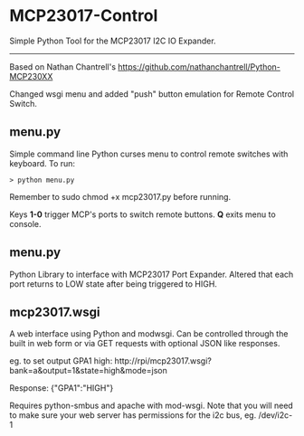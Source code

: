 MCP23017-Control
================

Simple Python Tool for the MCP23017 I2C IO Expander.

-------------------

Based on Nathan Chantrell's https://github.com/nathanchantrell/Python-MCP230XX

Changed wsgi menu and added "push" button emulation for Remote Control Switch.

menu.py
-------

Simple command line Python curses menu to control remote switches with keyboard. To run:

<code>> python menu.py</code>

Remember to sudo chmod +x mcp23017.py before running.

Keys **1-0** trigger MCP's ports to switch remote buttons. **Q** exits menu to console.

menu.py
-------

Python Library to interface with MCP23017 Port Expander. Altered that each port returns to LOW state after being triggered to HIGH.

mcp23017.wsgi
-------------

A web interface using Python and modwsgi. Can be controlled through the built in web form or via GET requests with optional JSON like responses. 

eg. to set output GPA1 high: 
http://rpi/mcp23017.wsgi?bank=a&output=1&state=high&mode=json

Response: {"GPA1":"HIGH"}

Requires python-smbus and apache with mod-wsgi. Note that you will need to make sure your web server has permissions for the i2c bus, eg. /dev/i2c-1

